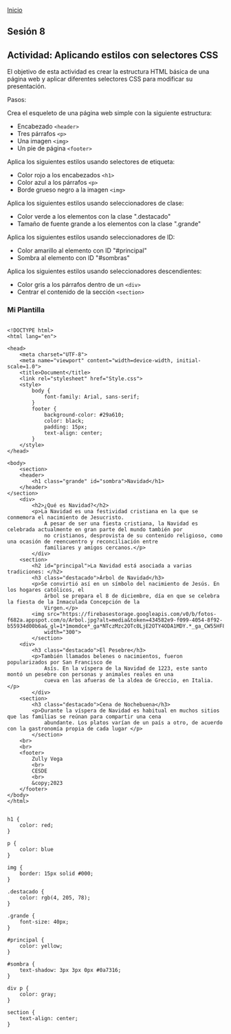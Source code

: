 <!-- No borrar o modificar -->
[Inicio](./index.md)

## Sesión 8 


<!-- Su documentación aquí -->

## Actividad: Aplicando estilos con selectores CSS
El objetivo de esta actividad es crear la estructura HTML básica de una página web y aplicar diferentes selectores CSS para modificar su presentación.

Pasos:

Crea el esqueleto de una página web simple con la siguiente estructura:

- Encabezado ``` <header> ```
- Tres párrafos ``` <p> ```
- Una imagen ``` <img> ```
- Un pie de página ``` <footer> ```

Aplica los siguientes estilos usando selectores de etiqueta:

- Color rojo a los encabezados ``` <h1> ```
- Color azul a los párrafos ``` <p> ```
- Borde grueso negro a la imagen ``` <img> ```

Aplica los siguientes estilos usando seleccionadores de clase:

- Color verde a los elementos con la clase ".destacado"
- Tamaño de fuente grande a los elementos con la clase ".grande"

Aplica los siguientes estilos usando seleccionadores de ID:

- Color amarillo al elemento con ID "#principal"
- Sombra al elemento con ID "#sombras"

Aplica los siguientes estilos usando seleccionadores descendientes:

- Color gris a los párrafos dentro de un ``` <div> ```
- Centrar el contenido de la sección ``` <section> ```

### Mi Plantilla

```

<!DOCTYPE html>
<html lang="en">

<head>
    <meta charset="UTF-8">
    <meta name="viewport" content="width=device-width, initial-scale=1.0">
    <title>Document</title>
    <link rel="stylesheet" href="Style.css">
    <style>
        body {
            font-family: Arial, sans-serif;
        }
        footer {
            background-color: #29a610;
            color: black;
            padding: 15px;
            text-align: center;
        }
    </style>
</head>

<body>
    <section>
    <header>
        <h1 class="grande" id="sombra">Navidad</h1>
    </header>
</section>
    <div>
        <h2>¿Qué es Navidad?</h2>
        <p>La Navidad es una festividad cristiana en la que se conmemora el nacimiento de Jesucristo.
            A pesar de ser una fiesta cristiana, la Navidad es celebrada actualmente en gran parte del mundo también por
            no cristianos, desprovista de su contenido religioso, como una ocasión de reencuentro y reconciliación entre
            familiares y amigos cercanos.</p>
        </div>
    <section>
        <h2 id="principal">La Navidad está asociada a varias tradiciones: </h2>
        <h3 class="destacado">Árbol de Navidad</h3>
        <p>Se convirtió así en un símbolo del nacimiento de Jesús. En los hogares católicos, el
            árbol se prepara el 8 de diciembre, día en que se celebra la fiesta de la Inmaculada Concepción de la
            Virgen.</p>
        <img src="https://firebasestorage.googleapis.com/v0/b/fotos-f682a.appspot.com/o/Arbol.jpg?alt=media&token=434582e9-f099-4054-8f92-b55934d00b6a&_gl=1*1momdce*_ga*NTczMzc2OTc0LjE2OTY4ODA1MDY.*_ga_CW55HF8NVT*MTY5Njg4NjMzNi4yLjEuMTY5Njg4NzI4Ny42MC4wLjA."
            width="300">
        </section>
    <div>
        <h3 class="destacado">El Pesebre</h3>
        <p>También llamados belenes o nacimientos, fueron popularizados por San Francisco de
            Asís. En la víspera de la Navidad de 1223, este santo montó un pesebre con personas y animales reales en una
            cueva en las afueras de la aldea de Greccio, en Italia.</p>
        </div>
    <section>
        <h3 class="destacado">Cena de Nochebuena</h3>
        <p>Durante la víspera de Navidad es habitual en muchos sitios que las familias se reúnan para compartir una cena
            abundante. Los platos varían de un país a otro, de acuerdo con la gastronomía propia de cada lugar </p>
        </section>
    <br>
    <br>
    <footer>
        Zully Vega
        <br>
        CESDE
        <br>
        &copy;2023
    </footer>
</body>
</html>
```

```

h1 {
    color: red;
}

p {
    color: blue
}

img {
    border: 15px solid #000;
}

.destacado {
    color: rgb(4, 205, 78);
}

.grande {
    font-size: 40px;
}

#principal {
    color: yellow;
}

#sombra {
    text-shadow: 3px 3px 0px #0a7316;
}

div p {
    color: gray;
}

section {
    text-align: center;
}
```